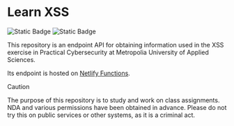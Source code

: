 # Learn XSS

![Static Badge](https://img.shields.io/badge/category-Ethical_Hacking-green)
![Static Badge](https://img.shields.io/badge/platform-Netlify_Functions-blue)

This repository is an endpoint API for obtaining information used in the XSS exercise in Practical Cybersecurity at Metropolia University of Applied Sciences.

Its endpoint is hosted on [Netlify Functions](https://www.netlify.com/).

> [!CAUTION]
> The purpose of this repository is to study and work on class assignments. NDA and various permissions have been obtained in advance. Please do not try this on public services or other systems, as it is a criminal act.
